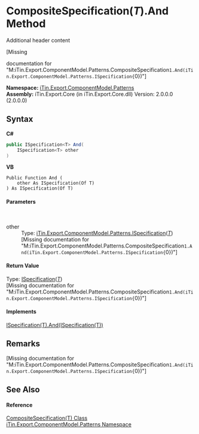 # CompositeSpecification(*T*).And Method 
Additional header content 

\[Missing <summary> documentation for "M:iTin.Export.ComponentModel.Patterns.CompositeSpecification`1.And(iTin.Export.ComponentModel.Patterns.ISpecification{`0})"\]

**Namespace:**&nbsp;<a href="N_iTin_Export_ComponentModel_Patterns">iTin.Export.ComponentModel.Patterns</a><br />**Assembly:**&nbsp;iTin.Export.Core (in iTin.Export.Core.dll) Version: 2.0.0.0 (2.0.0.0)

## Syntax

**C#**<br />
``` C#
public ISpecification<T> And(
	ISpecification<T> other
)
```

**VB**<br />
``` VB
Public Function And ( 
	other As ISpecification(Of T)
) As ISpecification(Of T)
```


#### Parameters
&nbsp;<dl><dt>other</dt><dd>Type: <a href="T_iTin_Export_ComponentModel_Patterns_ISpecification_1">iTin.Export.ComponentModel.Patterns.ISpecification</a>(<a href="T_iTin_Export_ComponentModel_Patterns_CompositeSpecification_1">*T*</a>)<br />\[Missing <param name="other"/> documentation for "M:iTin.Export.ComponentModel.Patterns.CompositeSpecification`1.And(iTin.Export.ComponentModel.Patterns.ISpecification{`0})"\]</dd></dl>

#### Return Value
Type: <a href="T_iTin_Export_ComponentModel_Patterns_ISpecification_1">ISpecification</a>(<a href="T_iTin_Export_ComponentModel_Patterns_CompositeSpecification_1">*T*</a>)<br />\[Missing <returns> documentation for "M:iTin.Export.ComponentModel.Patterns.CompositeSpecification`1.And(iTin.Export.ComponentModel.Patterns.ISpecification{`0})"\]

#### Implements
<a href="M_iTin_Export_ComponentModel_Patterns_ISpecification_1_And">ISpecification(T).And(ISpecification(T))</a><br />

## Remarks
\[Missing <remarks> documentation for "M:iTin.Export.ComponentModel.Patterns.CompositeSpecification`1.And(iTin.Export.ComponentModel.Patterns.ISpecification{`0})"\]

## See Also


#### Reference
<a href="T_iTin_Export_ComponentModel_Patterns_CompositeSpecification_1">CompositeSpecification(T) Class</a><br /><a href="N_iTin_Export_ComponentModel_Patterns">iTin.Export.ComponentModel.Patterns Namespace</a><br />